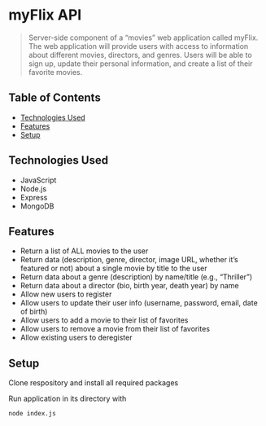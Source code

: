 # myFlix API

> Server-side component of a “movies” web application called myFlix. The web
application will provide users with access to information about different
movies, directors, and genres. Users will be able to sign up, update their
personal information, and create a list of their favorite movies.


## Table of Contents

* [Technologies Used](#technologies-used)
* [Features](#features)
* [Setup](#setup)

## Technologies Used

- JavaScript
- Node.js 
- Express
- MongoDB 

## Features

- Return a list of ALL movies to the user
- Return data (description, genre, director, image URL, whether it’s featured or not) about a single movie by title to the user
- Return data about a genre (description) by name/title (e.g., “Thriller”)
- Return data about a director (bio, birth year, death year) by name
- Allow new users to register
- Allow users to update their user info (username, password, email, date of birth)
- Allow users to add a movie to their list of favorites
- Allow users to remove a movie from their list of favorites
- Allow existing users to deregister

## Setup

Clone respository and install all required packages 

Run application in its directory with

`node index.js`





